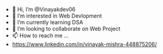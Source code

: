 - 👋 Hi, I’m @Vinayakdev06
- 👀 I’m interested in Web Devlopment
- 🌱 I’m currently learning DSA
- 💞️ I’m looking to collaborate on Web Project
- 📫 How to reach me ...
- https://www.linkedin.com/in/vinayak-mishra-448875206/

<!---
Vinayakdev06/Vinayakdev06 is a ✨ special ✨ repository because its `README.md` (this file) appears on your GitHub profile.
You can click the Preview link to take a look at your changes.
--->
